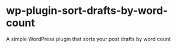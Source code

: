 # wp-plugin-sort-drafts-by-word-count
A simple WordPress plugin that sorts your post drafts by word count
